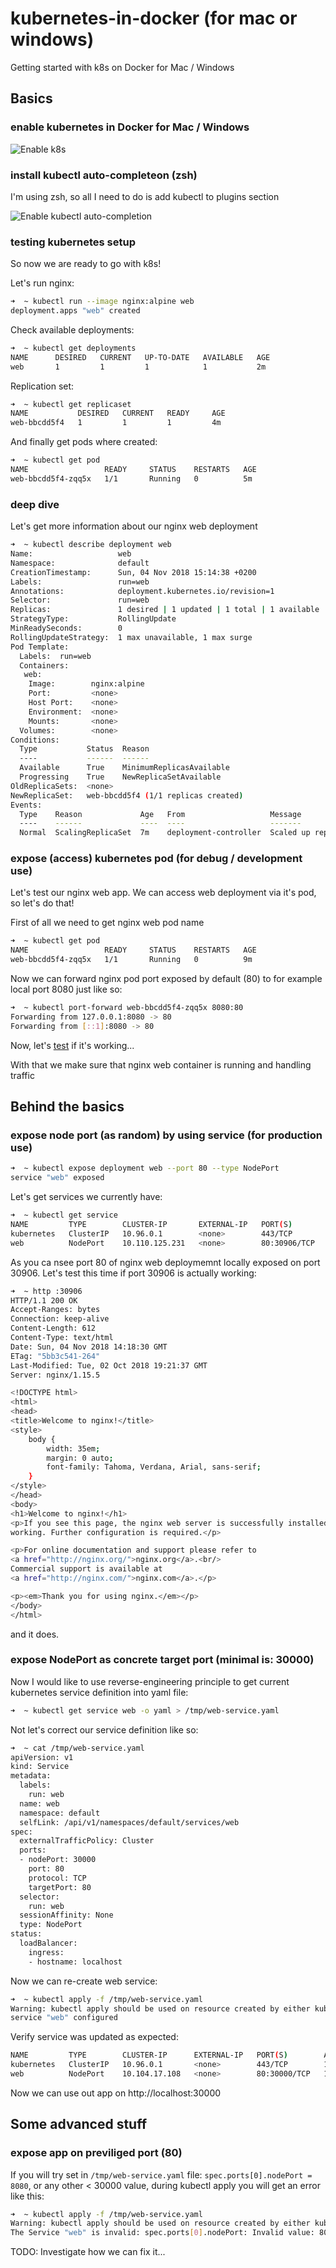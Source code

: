 # kubernetes-in-docker (for mac or windows)
Getting started with k8s on Docker for Mac / Windows

## Basics

### enable kubernetes in Docker for Mac / Windows
![Enable k8s](./01-enable-k8s.png)

### install kubectl auto-completeon (zsh)
I'm using zsh, so all I need to do is add kubectl to plugins section

![Enable kubectl auto-completion](./02-auto-completion.png)

### testing kubernetes setup
So now we are ready to go with k8s!

Let's run nginx:
```bash
➜  ~ kubectl run --image nginx:alpine web
deployment.apps "web" created
```

Check available deployments:
```bash
➜  ~ kubectl get deployments
NAME      DESIRED   CURRENT   UP-TO-DATE   AVAILABLE   AGE
web       1         1         1            1           2m
```

Replication set:
```bash
➜  ~ kubectl get replicaset
NAME           DESIRED   CURRENT   READY     AGE
web-bbcdd5f4   1         1         1         4m
```

And finally get pods where created:
```bash
➜  ~ kubectl get pod
NAME                 READY     STATUS    RESTARTS   AGE
web-bbcdd5f4-zqq5x   1/1       Running   0          5m
```

### deep dive
Let's get more information about our nginx web deployment

```bash
➜  ~ kubectl describe deployment web
Name:                   web
Namespace:              default
CreationTimestamp:      Sun, 04 Nov 2018 15:14:38 +0200
Labels:                 run=web
Annotations:            deployment.kubernetes.io/revision=1
Selector:               run=web
Replicas:               1 desired | 1 updated | 1 total | 1 available | 0 unavailable
StrategyType:           RollingUpdate
MinReadySeconds:        0
RollingUpdateStrategy:  1 max unavailable, 1 max surge
Pod Template:
  Labels:  run=web
  Containers:
   web:
    Image:        nginx:alpine
    Port:         <none>
    Host Port:    <none>
    Environment:  <none>
    Mounts:       <none>
  Volumes:        <none>
Conditions:
  Type           Status  Reason
  ----           ------  ------
  Available      True    MinimumReplicasAvailable
  Progressing    True    NewReplicaSetAvailable
OldReplicaSets:  <none>
NewReplicaSet:   web-bbcdd5f4 (1/1 replicas created)
Events:
  Type    Reason             Age   From                   Message
  ----    ------             ----  ----                   -------
  Normal  ScalingReplicaSet  7m    deployment-controller  Scaled up replica set web-bbcdd5f4 to 1
```

### expose (access) kubernetes pod (for debug / development use)
Let's test our nginx web app. We can access web deployment via it's pod, so let's do that!

First of all we need to get nginx web pod name
```bash
➜  ~ kubectl get pod
NAME                 READY     STATUS    RESTARTS   AGE
web-bbcdd5f4-zqq5x   1/1       Running   0          9m
```

Now we can forward nginx pod port exposed by default (80) to for example local port 8080 just like so:
```bash
➜  ~ kubectl port-forward web-bbcdd5f4-zqq5x 8080:80
Forwarding from 127.0.0.1:8080 -> 80
Forwarding from [::1]:8080 -> 80
```

Now, let's <a href="http://127.0.0.1:8080/" target="_blank">test</a> if it's working...

With that we make sure that nginx web container is running and handling traffic

## Behind the basics

### expose node port (as random) by using service (for production use)

```bash
➜  ~ kubectl expose deployment web --port 80 --type NodePort
service "web" exposed
```

Let's get services we currently have:

```bash
➜  ~ kubectl get service
NAME         TYPE        CLUSTER-IP       EXTERNAL-IP   PORT(S)        AGE
kubernetes   ClusterIP   10.96.0.1        <none>        443/TCP        1h
web          NodePort    10.110.125.231   <none>        80:30906/TCP   50s
```

As you ca nsee port 80 of nginx web deploymemnt locally exposed on port 30906. Let's test this time if port 30906 is actually working:

```bash
➜  ~ http :30906
HTTP/1.1 200 OK
Accept-Ranges: bytes
Connection: keep-alive
Content-Length: 612
Content-Type: text/html
Date: Sun, 04 Nov 2018 14:18:30 GMT
ETag: "5bb3c541-264"
Last-Modified: Tue, 02 Oct 2018 19:21:37 GMT
Server: nginx/1.15.5

<!DOCTYPE html>
<html>
<head>
<title>Welcome to nginx!</title>
<style>
    body {
        width: 35em;
        margin: 0 auto;
        font-family: Tahoma, Verdana, Arial, sans-serif;
    }
</style>
</head>
<body>
<h1>Welcome to nginx!</h1>
<p>If you see this page, the nginx web server is successfully installed and
working. Further configuration is required.</p>

<p>For online documentation and support please refer to
<a href="http://nginx.org/">nginx.org</a>.<br/>
Commercial support is available at
<a href="http://nginx.com/">nginx.com</a>.</p>

<p><em>Thank you for using nginx.</em></p>
</body>
</html>
```

and it does.

### expose NodePort as concrete target port (minimal is: 30000)

Now I would like to use reverse-engineering principle to get current kubernetes service definition into yaml file:

```bash
➜  ~ kubectl get service web -o yaml > /tmp/web-service.yaml
```

Not let's correct our service definition like so:

```bash
➜  ~ cat /tmp/web-service.yaml
apiVersion: v1
kind: Service
metadata:
  labels:
    run: web
  name: web
  namespace: default
  selfLink: /api/v1/namespaces/default/services/web
spec:
  externalTrafficPolicy: Cluster
  ports:
  - nodePort: 30000
    port: 80
    protocol: TCP
    targetPort: 80
  selector:
    run: web
  sessionAffinity: None
  type: NodePort
status:
  loadBalancer:
    ingress:
    - hostname: localhost
```

Now we can re-create web service:

```bash
➜  ~ kubectl apply -f /tmp/web-service.yaml
Warning: kubectl apply should be used on resource created by either kubectl create --save-config or kubectl apply
service "web" configured
```

Verify service was updated as expected:

```bash
NAME         TYPE        CLUSTER-IP      EXTERNAL-IP   PORT(S)        AGE
kubernetes   ClusterIP   10.96.0.1       <none>        443/TCP        1h
web          NodePort    10.104.17.108   <none>        80:30000/TCP   10m
```

Now we can use out app on http://localhost:30000

## Some advanced stuff

### expose app on previliged port (80)

If you will try set in `/tmp/web-service.yaml` file: `spec.ports[0].nodePort = 8080`, or any other < 30000 value, during kubectl apply you will get an error like this:

```bash
➜  ~ kubectl apply -f /tmp/web-service.yaml
Warning: kubectl apply should be used on resource created by either kubectl create --save-config or kubectl apply
The Service "web" is invalid: spec.ports[0].nodePort: Invalid value: 8080: provided port is not in the valid range. The range of valid ports is 30000-32767
```

TODO: Investigate how we can fix it...

<!--

As you can see, by default, `service-node-port-range` parameter is: `30000-32767`. Bu we can try fix that...
Let's re-configure `kubeadm-config` configmap in `kube-system` namespace:

```bash
kubectl edit configmap kubeadm-config -n kube-system
```

and add `data.apiServerExtraArgs.service-node-port-range: 80-65535` value

```bash
apiVersion: v1¬
data:¬
  MasterConfiguration: |¬
    api:¬
      advertiseAddress: 192.168.65.3¬
      bindPort: 6443¬
      controlPlaneEndpoint: ""¬
    apiServerExtraArgs:¬
      # https://github.com/kubernetes/kubernetes/blob/v1.10.3/cmd/kube-apiserver/app/server.go#L394¬
      # https://github.com/kubernetes/kubeadm/issues/122#issuecomment-392107992¬
      service-node-port-range: 80-65535
```

![Fix ServiceNodePortRange](./03-service-node-port-range-80-65535.png)

Now let's update NodePort in `/tmp/web-service.yaml` file to 80:

![NodePort: 80](./04-service-with-node-port-80.png)

And re-apply web service:

Done.

Nope, this shit down work.

-->
